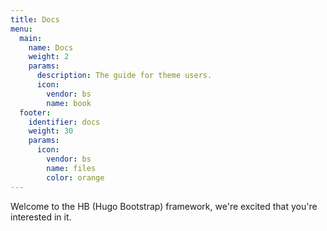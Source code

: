 ```yaml
---
title: Docs
menu:
  main:
    name: Docs
    weight: 2
    params:
      description: The guide for theme users.
      icon:
        vendor: bs
        name: book
  footer:
    identifier: docs
    weight: 30
    params:
      icon: 
        vendor: bs
        name: files
        color: orange
---
```


Welcome to the HB (Hugo Bootstrap) framework, we're excited that you're interested in it.
